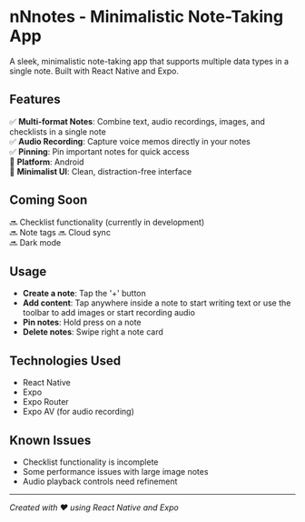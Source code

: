 # nNnotes - Minimalistic Note-Taking App

A sleek, minimalistic note-taking app that supports multiple data types in a single note. Built with React Native and Expo.

## Features

✅ **Multi-format Notes**: Combine text, audio recordings, images, and checklists in a single note  
✅ **Audio Recording**: Capture voice memos directly in your notes  
✅ **Pinning**: Pin important notes for quick access  
📱 **Platform**: Android  
🎨 **Minimalist UI**: Clean, distraction-free interface

## Coming Soon

🔜 Checklist functionality (currently in development)  
🔜 Note tags
🔜 Cloud sync  
🔜 Dark mode

## Usage

- **Create a note**: Tap the '+' button
- **Add content**: Tap anywhere inside a note to start writing text or use the toolbar to add images or start recording audio
- **Pin notes**: Hold press on a note
- **Delete notes**: Swipe right a note card

## Technologies Used

- React Native
- Expo
- Expo Router
- Expo AV (for audio recording)

## Known Issues

- Checklist functionality is incomplete
- Some performance issues with large image notes
- Audio playback controls need refinement

---

_Created with ❤️ using React Native and Expo_
